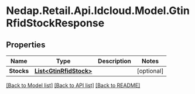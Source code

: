 # Nedap.Retail.Api.Idcloud.Model.GtinRfidStockResponse
## Properties

Name | Type | Description | Notes
------------ | ------------- | ------------- | -------------
**Stocks** | [**List&lt;GtinRfidStock&gt;**](GtinRfidStock.md) |  | [optional] 

[[Back to Model list]](../README.md#documentation-for-models) [[Back to API list]](../README.md#documentation-for-api-endpoints) [[Back to README]](../README.md)

